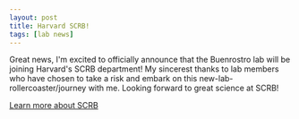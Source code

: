```yaml
---
layout: post
title: Harvard SCRB!
tags: [lab news]
---
```


Great news, I'm excited to officially announce that the Buenrostro lab will be joining Harvard's SCRB department! My sincerest thanks to lab members who have chosen to take a risk and embark on this new-lab-rollercoaster/journey with me. Looking forward to great science at SCRB!


[Learn more about SCRB](https://hscrb.harvard.edu/)


<br><br>
<br><br>
<br><br>
<br><br>
